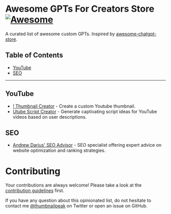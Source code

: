 # Awesome GPTs For Creators Store [![Awesome](https://cdn.rawgit.com/sindresorhus/awesome/d7305f38d29fed78fa85652e3a63e154dd8e8829/media/badge.svg)](https://github.com/sindresorhus/awesome)
A curated list of awesome custom GPTs. Inspired by [awesome-chatgpt-store](https://github.com/devisasari/awesome-chatgpt-store).
## Table of Contents
  - [YouTube](#YouTube)
  - [SEO](#seo)

---

## YouTube
* [! Thumbnail Creator](https://gptstore.ai/gpts/tEzL0crkGf-thumbnail-creator) - Create a custom Youtube thumbnail.
* [Utube Script Creator](https://gptstore.ai/gpts/kXx4qubJp8-utube-script-creator) - Generate captivating script ideas for YouTube videos based on user descriptions.

## SEO
* [Andrew Darius' SEO Advisor](https://gptstore.ai/gpts/pY4iOa64Yl-andrew-darius-seo-advisor) - SEO specialist offering expert advice on website optimization and ranking strategies.


# Contributing

Your contributions are always welcome! Please take a look at the [contribution guidelines](https://github.com/thumbnailpeak-head/awesome-creators-chatgpt/blob/main/CONTRIBUTING.md) first.

If you have any question about this opinionated list, do not hesitate to contact me [@thumbnailpeak](https://twitter.com/thumbnailpeak) on Twitter or open an issue on GitHub.
